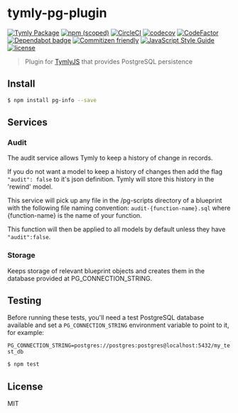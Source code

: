# tymly-pg-plugin
[![Tymly Package](https://img.shields.io/badge/tymly-package-blue.svg)](https://tymly.io/)
[![npm (scoped)](https://img.shields.io/npm/v/@wmfs/tymly-pg-plugin.svg)](https://www.npmjs.com/package/@wmfs/tymly-pg-plugin)
[![CircleCI](https://circleci.com/gh/wmfs/tymly-pg-plugin.svg?style=svg)](https://circleci.com/gh/wmfs/tymly-pg-plugin)
[![codecov](https://codecov.io/gh/wmfs/tymly-pg-plugin/branch/master/graph/badge.svg)](https://codecov.io/gh/wmfs/tymly-pg-plugin)
[![CodeFactor](https://www.codefactor.io/repository/github/wmfs/tymly-pg-plugin/badge)](https://www.codefactor.io/repository/github/wmfs/tymly-pg-plugin)
[![Dependabot badge](https://img.shields.io/badge/Dependabot-active-brightgreen.svg)](https://dependabot.com/)
[![Commitizen friendly](https://img.shields.io/badge/commitizen-friendly-brightgreen.svg)](http://commitizen.github.io/cz-cli/)
[![JavaScript Style Guide](https://img.shields.io/badge/code_style-standard-brightgreen.svg)](https://standardjs.com)
[![license](https://img.shields.io/github/license/mashape/apistatus.svg)](https://github.com/wmfs/tymly-pg-plugin/blob/master/LICENSE)


> Plugin for [TymlyJS](http://www.tymlyjs.io) that provides PostgreSQL persistence

## <a name="install"></a>Install
```bash
$ npm install pg-info --save
```

## <a name="services"></a>Services
### Audit
The audit service allows Tymly to keep a history of change in records. 

If you do not want a model to keep a history of changes then add the flag ```"audit": false``` to it's json definition. Tymly will store this history in the 'rewind' model.

This service will pick up any file in the /pg-scripts directory of a blueprint with the following file naming convention: 
```audit-{function-name}.sql``` where {function-name} is the name of your function.

This function will then be applied to all models by default unless they have ```"audit":false```.
 
### Storage
Keeps storage of relevant blueprint objects and creates them in the database provided at PG_CONNECTION_STRING.

## <a name="test"></a>Testing

Before running these tests, you'll need a test PostgreSQL database available and set a `PG_CONNECTION_STRING` environment variable to point to it, for example:

```PG_CONNECTION_STRING=postgres://postgres:postgres@localhost:5432/my_test_db```

```bash
$ npm test
```

## <a name="license"></a>License

MIT

